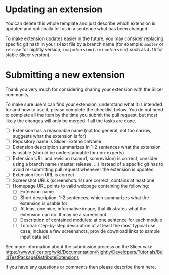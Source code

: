 # Updating an extension

You can delete this whole template and just describe which extension is updated and optionally tell us in a sentence what has been changed.

To make extension updates easier in the future, you may consider replacing specific git hash in your s4ext file by a branch name (for example: `master` or `release` for nightly version; `(majorVersion).(minorVersion)` such as `4.10` for stable Slicer version).

# Submitting a new extension

Thank you very much for considering sharing your extension with the Slicer community.

To make sure users can find your extension, understand what it is intended for and how to use it, please complete the checklist below. You do not need to complete all the item by the time you submit the pull request, but most likely the changes will only be merged if all the tasks are done.

- [ ] Extension has a reasonable name (not too general, not too narrow, suggests what the extension is for)
- [ ] Repository name is Slicer+ExtensionName
- [ ] Extension description summarizes in 1-2 sentences what the extension is usable (should be understandable for non-experts)
- [ ] Extension URL and revision (scmurl, scmrevision) is correct, consider using a branch name (master, release, ...) instead of a specific git has to avoid re-submitting pull request whenever the extension is updated
- [ ] Extension icon URL is correct
- [ ] Screenshot URLs (screenshoturls) are correct, contains at least one
- [ ] Homepage URL points to valid webpage containing the following:
  - [ ] Extension name
  - [ ] Short description: 1-2 sentences, which summarizes what the extension is usable for
  - [ ] At least one nice, informative image, that illustrates what the extension can do. It may be a screenshot.
  - [ ] Description of contained modules: at one sentence for each module
  - [ ] Tutorial: step-by-step description of at least the most typical use case, include a few screenshots, provide download links to sample input data set

See more information about the submission process on the Slicer wiki: https://www.slicer.org/wiki/Documentation/Nightly/Developers/Tutorials/BuildTestPackageDistributeExtensions

If you have any questions or comments then please describe them here.
